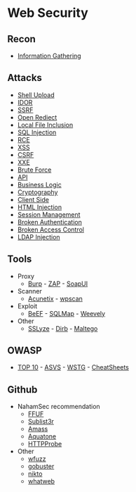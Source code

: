 # Web Security

## Recon
- [Information Gathering](Attacks/information-gathering.md)

## Attacks
- [Shell Upload](Attacks/shell-upload.md)
- [IDOR](Attacks/idor.md)
- [SSRF](Attacks/ssrf.md)
- [Open Rediect](Attacks/open-redirect.md)
- [Local File Inclusion](Attacks/lfi.md)
- [SQL Injection](Attacks/sql-injection.md)
- [RCE](Attacks/rce.md)
- [XSS](Attacks/xss.md)
- [CSRF](Attacks/csrf.md)
- [XXE](Attacks/xxe.md)
- [Brute Force](Attacks/brute-force.md)
- [API](Attacks/api.md)
- [Business Logic](Attacks/business-logic.md)
- [Cryptography](Attacks/cryptography.md)
- [Client Side](Attacls/client-side.md)
- [HTML Injection](Attacks/html-injection.md)
- [Session Management](Attacks/session-management.md)
- [Broken Authentication](Attacks/broken-authentication.md)
- [Broken Access Control](Attacks/broken-access-control.md)
- [LDAP Injection](Attacks/ldap-injection.md)

## Tools
- Proxy
  - [Burp](/Tools/burp.md) - [ZAP](/Tools/zap.md) - [SoapUI](/Tools/soapui.md)
- Scanner
  - [Acunetix](/Tools/acunetix.md) - [wpscan](https://github.com/wpscanteam/wpscan)
- Exploit
  - [BeEF](/Tools/beef.md) - [SQLMap](/Tools/sqlmap.md) - [Weevely](/Tools/weevely.md)
- Other
  - [SSLyze](/Tools/sslyze.md) - [Dirb](/Tools/dirb.md) - [Maltego](/Tools/maltego.md)

## OWASP
- [TOP 10](https://github.com/OWASP/Top10/tree/master/2021/docs) - [ASVS](https://github.com/OWASP/ASVS/tree/master/5.0/en) - [WSTG](https://github.com/OWASP/wstg/tree/master/document/4-Web_Application_Security_Testing) - [CheatSheets](https://github.com/OWASP/CheatSheetSeries/tree/master/cheatsheets)

## Github
- NahamSec recommendation
  - [FFUF](https://github.com/ffuf/ffuf)
  - [Sublist3r](https://github.com/aboul3la/Sublist3r)
  - [Amass](https://github.com/OWASP/Amass)
  - [Aquatone](https://github.com/michenriksen/aquatone)
  - [HTTPProbe](https://github.com/tomnomnom/httprobe)
- Other
  - [wfuzz](https://github.com/xmendez/wfuzz)
  - [gobuster](https://github.com/OJ/gobuster)
  - [nikto](https://github.com/sullo/nikto)
  - [whatweb](https://github.com/urbanadventurer/WhatWeb)
